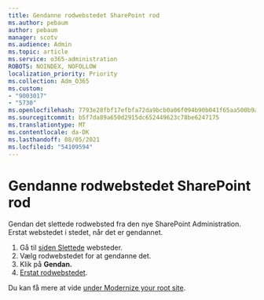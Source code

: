```yaml
---
title: Gendanne rodwebstedet SharePoint rod
ms.author: pebaum
author: pebaum
manager: scotv
ms.audience: Admin
ms.topic: article
ms.service: o365-administration
ROBOTS: NOINDEX, NOFOLLOW
localization_priority: Priority
ms.collection: Adm_O365
ms.custom:
- "9003017"
- "5730"
ms.openlocfilehash: 7793e28fbf17efbfa72da9bcb0a06f094b90b041f65aa500b9ab85010c234a02
ms.sourcegitcommit: b5f7da89a650d2915dc652449623c78be6247175
ms.translationtype: MT
ms.contentlocale: da-DK
ms.lasthandoff: 08/05/2021
ms.locfileid: "54109594"
---
```

# <a name="restore-the-sharepoint-root-site"></a>Gendanne rodwebstedet SharePoint rod

Gendan det slettede rodwebsted fra den nye SharePoint Administration. Erstat webstedet i stedet, når det er gendannet.

1. Gå til [siden Slettede](https://admin.microsoft.com/sharepoint?page=recycleBin&modern=true) websteder. 
2. Vælg rodwebstedet for at gendanne det.
3. Klik på **Gendan.**
4. [Erstat rodwebstedet](https://docs.microsoft.com/sharepoint/troubleshoot/sites/url-that-resides-under-root-site-collection-is-broken).

Du kan få mere at vide [under Modernize your root site](https://docs.microsoft.com/sharepoint/modern-root-site).

